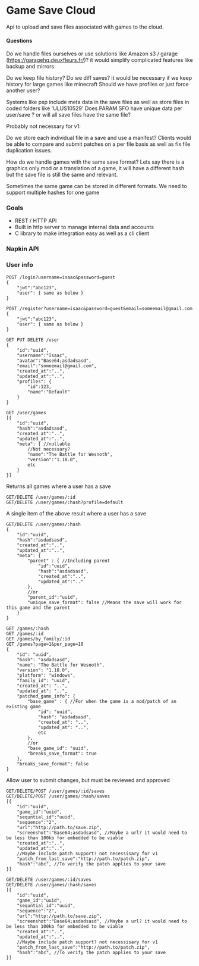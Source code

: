 # Game Save Cloud
Api to upload and save files associated with games to the cloud. 

#### Questions
Do we handle files ourselves or use solutions like Amazon s3 / garage (https://garagehq.deuxfleurs.fr/)? 
it would simplify complicated features like backup and mirrors

Do we keep file history?
Do we diff saves? it would be necessary if we keep history for large games like minecraft
Should we have profiles or just force another user?

Systems like psp include meta data in the save files as well as store files in coded folders like 'ULUS10529'
Does PARAM.SFO have unique data per user/save ? or will all save files have the same file?

Probably not necessary for v1:

Do we store each individual file in a save and use a manifest?
Clients would be able to compare and submit patches on a per file basis as well as fix file duplication issues.

How do we handle games with the same save format? Lets say there is a graphics only mod or a translation of a game, it will have
a different hash but the save file is still the same and relevant. 

Sometimes the same game can be stored in different formats. We need to support multiple hashes for one game

### Goals
* REST / HTTP API 
* Built in http server to manage internal data and accounts
* C library to make integration easy as well as a cli client


### Napkin API


### User info
```
POST /login?username=isaac&password=guest
{
    "jwt":"abc123",
    "user": { same as below }
}
```

```
POST /register?username=isaac&password=guest&email=someemail@gmail.com
{
    "jwt":"abc123",
    "user": { same as below }
}
```

```
GET PUT DELETE /user
{
    "id":"uuid",
    "username":"Isaac",
    "avatar":"Base64;asdadsasd",
    "email":"someemail@gmail.com",
    "created_at":"..",
    "updated_at":"..",
    "profiles": {
        "id":123,
        "name":"Default"
    }
}
```

```
GET /user/games
[{
    "id":"uuid",
    "hash":"asdadsasd",
    "created_at":"..",
    "updated_at":"..",
    "meta": { //nullable
        //Not necessary?
        "name":"The Battle for Wesnoth",
        "version":"1.18.0",
        etc
    }
}]
```
Returns all games where a user has a save

```
GET/DELETE /user/games/:id
GET/DELETE /user/games/:hash?profile=default
```
A single item of the above result where a user has a save

```
GET/DELETE /user/games/:hash
{
    "id":"uuid",
    "hash":"asdadsasd",
    "created_at":"..",
    "updated_at":"..",
    "meta": {
        "parent" : { //Including parent 
            "id":"uuid",
            "hash":"asdadsasd",
            "created_at":"..",
            "updated_at":".."
        },
        //or
        "parent_id":"uuid",
        "unique_save_format": false //Means the save will work for this game and the parent
    }
}
```


```
GET /games/:hash
GET /games/:id
GET /games/by_family/:id
GET /games?page=1&per_page=10
{
    "id": "uuid",
    "hash": "asdadsasd",
    "name": "The Battle for Wesnoth",
    "version": "1.18.0",
    "platform": "windows",
    "family_id": "uuid",
    "created_at": "..",
    "updated_at": "..",
    "patched_game_info": {
        "base_game" : { //For when the game is a mod/patch of an existing game
            "id": "uuid",
            "hash": "asdadsasd",
            "created_at": "..",
            "updated_at": "..",
            etc
        },
        //or
        "base_game_id": "uuid",
        "breaks_save_format": true
    },
    "breaks_save_format": false
}
```
Allow user to submit changes, but must be reviewed and approved

```
GET/DELETE/POST /user/games/:id/saves
GET/DELETE/POST /user/games/:hash/saves
[{
    "id":"uuid",
    "game_id":"uuid",
    "sequntial_id":"uuid",
    "sequence":"2",
    "url":"http://path.to/save.zip",
    "screenshot":"Base64;asdadsasd", //Maybe a url? it would need to be less than 100kb for embedded to be viable
    "created_at":"..",
    "updated_at":"..",
    //Maybe include patch support? not necessisary for v1
    "patch_from_last_save":"http://path.to/patch.zip",
    "hash":"abc", //To verify the patch applies to your save
}]
```

```
GET/DELETE /user/games/:id/saves
GET/DELETE /user/games/:hash/saves
[{
    "id":"uuid",
    "game_id":"uuid",
    "sequntial_id":"uuid",
    "sequence":"2",
    "url":"http://path.to/save.zip",
    "screenshot":"Base64;asdadsasd", //Maybe a url? it would need to be less than 100kb for embedded to be viable
    "created_at":"..",
    "updated_at":"..",
    //Maybe include patch support? not necessisary for v1
    "patch_from_last_save":"http://path.to/patch.zip",
    "hash":"abc", //To verify the patch applies to your save
}]
```
